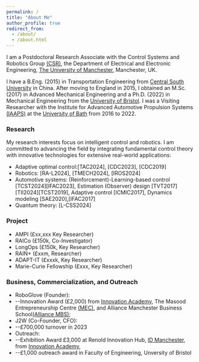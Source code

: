 ```yaml
---
permalink: /
title: "About Me"
author_profile: true
redirect_from: 
  - /about/
  - /about.html
---
```


I am a Postdoctoral Research Associate with the Control Systems and Robotics Group [(CSR)](https://uom-csrgroup.uk/), the Department of Electrical and Electronic Engineering, [The University of Manchester](https://www.manchester.ac.uk), Manchester, UK. 

I have a B.Eng. (2015) in Transportation Engineering from [Central South University](https://www.csu.edu.cn/) in China. After moving to England in 2015, I obtained an M.Sc. (2017) in Advanced Mechanical Engineering and a Ph.D. (2022) in Mechanical Engineering from the [University of Bristol](https://www.bristol.ac.uk/). I was a Visiting Researcher with the Institute for Advanced Automotive Propulsion Systems [(IAAPS)](https://iaaps.co.uk/) at the [University of Bath](https://www.bath.ac.uk/) from 2016 to 2022.

### Research

My research interests focus on intelligent control and robotics. I am committed to advancing the field by integrating fundamental control theory with innovative technologies for extensive real-world applications:
- Adaptive optimal control:[TAC2024], [CDC2023], [CDC2019]
- Robotics: [RA-L2024], [TMECH2024], [IROS2024]
- Automotive systems: (Reinforcement)-Learning-based control [TCST2024][IFAC2023], Estimation (Observer) design [TVT2017][TII2024][TCST2019], Adaptive control [ICMIC2017], Dynamics modeling [SAE2020],[IFAC2017]
- Quantum theory: [L-CSS2024]

### Project
- AMPI (£xx,xxx Key Researcher)
- RAICo (£150k, Co-Investigator)
- LongOps (£150k, Key Researcher)
- RAIN+ (£xxm, Researcher)
- ADAPT-IT (£xxxk, Key Researcher)
- Marie-Curie Fellowship (£xxx, Key Researcher)

### Business, Commercialization, and Outreach
- RoboGlove (Founder):
- --Innovation Award (£2,000) from [Innovation Academy](https://www.linkedin.com/in/uom-innovation-academy/?originalSubdomain=uk), The Masood Entrepreneurship Centre [(MEC)](https://www.entrepreneurship.manchester.ac.uk/), and Alliance Manchester Business School[(Alliance MBS)](https://www.alliancembs.manchester.ac.uk/); 
- J2W (Co-Founder, CFO):
- --£700,000 turnover in 2023
- Outreach:
- --Exhibition Award £3,000 at Renold Innovation Hub, [ID Manchester](https://www.id-manchester.com/), from [Innovation Academy](https://www.linkedin.com/in/uom-innovation-academy/?originalSubdomain=uk),
- --£1,000 outreach award in Faculty of Engineering, Unversity of Bristol

